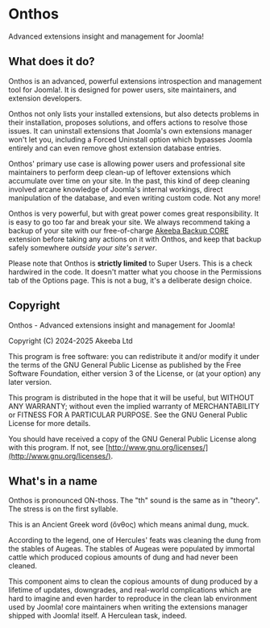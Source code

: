 # Onthos

Advanced extensions insight and management for Joomla!

## What does it do?

Onthos is an advanced, powerful extensions introspection and management tool for Joomla!. It is designed for power users, site maintainers, and extension developers. 

Onthos not only lists your installed extensions, but also detects problems in their installation, proposes solutions, and offers actions to resolve those issues. It can uninstall extensions that Joomla's own extensions manager won't let you, including a Forced Uninstall option which bypasses Joomla entirely and can even remove ghost extension database entries.

Onthos' primary use case is allowing power users and professional site maintainers to perform deep clean-up of leftover extensions which accumulate over time on your site. In the past, this kind of deep cleaning involved arcane knowledge of Joomla's internal workings, direct manipulation of the database, and even writing custom code. Not any more!

Onthos is very powerful, but with great power comes great responsibility. It is easy to go too far and break your site. We always recommend taking a backup of your site with our free-of-charge [Akeeba Backup CORE](https://extensions.joomla.org/extension/akeeba-backup/) extension before taking any actions on it with Onthos, and keep that backup safely somewhere _outside your site's server_.

Please note that Onthos is **strictly limited** to Super Users. This is a check hardwired in the code. It doesn't matter what you choose in the Permissions tab of the Options page. This is not a bug, it's a deliberate design choice.

## Copyright

Onthos - Advanced extensions insight and management for Joomla!

Copyright (C) 2024-2025  Akeeba Ltd

This program is free software: you can redistribute it and/or modify it under the terms of the GNU General Public License as published by the Free Software Foundation, either version 3 of the License, or (at your option) any later version.

This program is distributed in the hope that it will be useful, but WITHOUT ANY WARRANTY; without even the implied warranty of MERCHANTABILITY or FITNESS FOR A PARTICULAR PURPOSE. See the GNU General Public License for more details.

You should have received a copy of the GNU General Public License along with this program.  If not, see [http://www.gnu.org/licenses/](http://www.gnu.org/licenses/).

## What's in a name

Onthos is pronounced ON-thoss. The "th" sound is the same as in "theory". The stress is on the first syllable.

This is an Ancient Greek word (ὄνθος) which means animal dung, muck.

According to the legend, one of Hercules' feats was cleaning the dung from the stables of Augeas. The stables of Augeas were populated by immortal cattle which produced copious amounts of dung and had never been cleaned.

This component aims to clean the copious amounts of dung produced by a lifetime of updates, downgrades, and real-world complications which are hard to imagine and even harder to reproduce in the clean lab environment used by Joomla! core maintainers when writing the extensions manager shipped with Joomla! itself. A Herculean task, indeed.